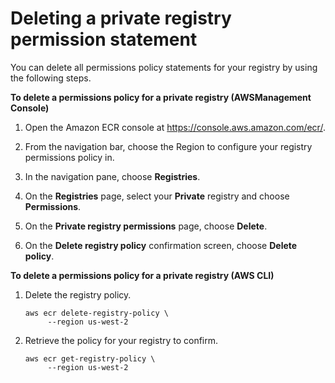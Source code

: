 # Deleting a private registry permission statement<a name="registry-permissions-delete"></a>

You can delete all permissions policy statements for your registry by using the following steps\.

**To delete a permissions policy for a private registry \(AWSManagement Console\)**

1. Open the Amazon ECR console at [https://console\.aws\.amazon\.com/ecr/](https://console.aws.amazon.com/ecr/)\.

1. From the navigation bar, choose the Region to configure your registry permissions policy in\.

1. In the navigation pane, choose **Registries**\.

1. On the **Registries** page, select your **Private** registry and choose **Permissions**\.

1. On the **Private registry permissions** page, choose **Delete**\.

1. On the **Delete registry policy** confirmation screen, choose **Delete policy**\.

**To delete a permissions policy for a private registry \(AWS CLI\)**

1. Delete the registry policy\.

   ```
   aws ecr delete-registry-policy \
        --region us-west-2
   ```

1. Retrieve the policy for your registry to confirm\.

   ```
   aws ecr get-registry-policy \
        --region us-west-2
   ```
